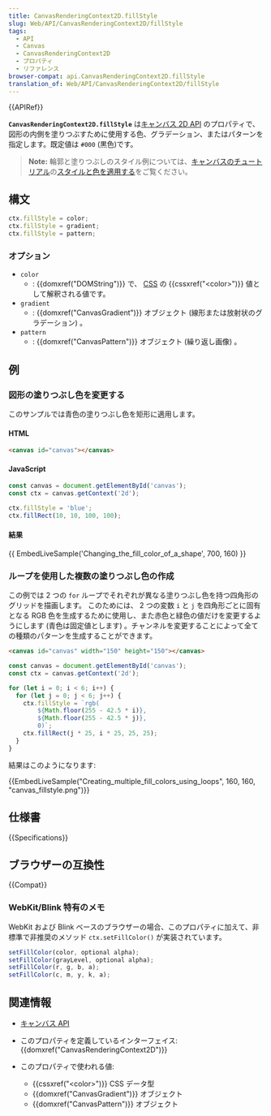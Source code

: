 ```yaml
---
title: CanvasRenderingContext2D.fillStyle
slug: Web/API/CanvasRenderingContext2D/fillStyle
tags:
  - API
  - Canvas
  - CanvasRenderingContext2D
  - プロパティ
  - リファレンス
browser-compat: api.CanvasRenderingContext2D.fillStyle
translation_of: Web/API/CanvasRenderingContext2D/fillStyle
---
```

{{APIRef}}

**`CanvasRenderingContext2D.fillStyle`** は[キャンバス 2D API](/ja/docs/Web/API/Canvas_API) のプロパティで、図形の内側を塗りつぶすために使用する色、グラデーション、またはパターンを指定します。既定値は `#000` (黒色)です。

> **Note:** 輪郭と塗りつぶしのスタイル例については、[キャンバスのチュートリアル](/ja/docs/Web/API/Canvas_API/Tutorial)の[スタイルと色を適用する](/ja/docs/Web/API/Canvas_API/Tutorial/Applying_styles_and_colors)をご覧ください。

## 構文

```js
ctx.fillStyle = color;
ctx.fillStyle = gradient;
ctx.fillStyle = pattern;
```

### オプション

- `color`
  - : {{domxref("DOMString")}} で、 [CSS](/ja/docs/Web/CSS) の {{cssxref("&lt;color&gt;")}} 値として解釈される値です。
- `gradient`
  - : {{domxref("CanvasGradient")}} オブジェクト (線形または放射状のグラデーション) 。
- `pattern`
  - : {{domxref("CanvasPattern")}} オブジェクト (繰り返し画像) 。

## 例

### 図形の塗りつぶし色を変更する

このサンプルでは青色の塗りつぶし色を矩形に適用します。

#### HTML

```html
<canvas id="canvas"></canvas>
```

#### JavaScript

```js
const canvas = document.getElementById('canvas');
const ctx = canvas.getContext('2d');

ctx.fillStyle = 'blue';
ctx.fillRect(10, 10, 100, 100);
```

#### 結果

{{ EmbedLiveSample('Changing_the_fill_color_of_a_shape', 700, 160) }}

### ループを使用した複数の塗りつぶし色の作成

この例では 2 つの `for` ループでそれぞれが異なる塗りつぶし色を持つ四角形のグリッドを描画します。 このためには、 2 つの変数 `i` と `j` を四角形ごとに固有となる RGB 色を生成するために使用し、また赤色と緑色の値だけを変更するようにします (青色は固定値とします) 。チャンネルを変更することによって全ての種類のパターンを生成することができます。

```html hidden
<canvas id="canvas" width="150" height="150"></canvas>
```

```js
const canvas = document.getElementById('canvas');
const ctx = canvas.getContext('2d');

for (let i = 0; i < 6; i++) {
  for (let j = 0; j < 6; j++) {
    ctx.fillStyle = `rgb(
        ${Math.floor(255 - 42.5 * i)},
        ${Math.floor(255 - 42.5 * j)},
        0)`;
    ctx.fillRect(j * 25, i * 25, 25, 25);
  }
}
```

結果はこのようになります:

{{EmbedLiveSample("Creating_multiple_fill_colors_using_loops", 160, 160,
  "canvas_fillstyle.png")}}

## 仕様書

{{Specifications}}

## ブラウザーの互換性

{{Compat}}

### WebKit/Blink 特有のメモ

WebKit および Blink ベースのブラウザーの場合、このプロパティに加えて、非標準で非推奨のメソッド `ctx.setFillColor()` が実装されています。

```js
setFillColor(color, optional alpha);
setFillColor(grayLevel, optional alpha);
setFillColor(r, g, b, a);
setFillColor(c, m, y, k, a);
```

## 関連情報

- [キャンバス API](/ja/docs/Web/API/Canvas_API)
- このプロパティを定義しているインターフェイス: {{domxref("CanvasRenderingContext2D")}}
- このプロパティで使われる値:

  - {{cssxref("&lt;color&gt;")}} CSS データ型
  - {{domxref("CanvasGradient")}} オブジェクト
  - {{domxref("CanvasPattern")}} オブジェクト
